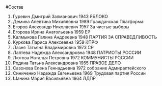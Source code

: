 #Состав
1. Гуревич Дмитрий Залманович 1943 ЯБЛОКО
2. Демина Алевтина Михайловна 1989 Гражданская Платформа
3. Егоров Александр Николаевич 1957 За чистые выборы
4. Егорова Ирина Анатольевна 1959 ЕР
5. Калмыкова Галина Андреевна 1948 ПАРТИЯ ЗА СПРАВЕДЛИВОСТЬ
6. Куркова Лариса Алексеевна 1959 КПРФ
7. Лазня Татьяна Владимировна 1973 СР
8. Лаптева Надежда Александровна 1948 ПАТРИОТЫ РОССИИ
9. Лютова Наталья Петровна 1972 КОММУНИСТЫ РОССИИ
10. Родина Татьна Александровна 1955 ПРАВОЕ ДЕЛО
11. Сазонова Елена Геннадьевна 1972 собрание Адмиралтейского
12. Синиченко Надежда Евгеньевна 1969 Трудовая партия России
13. Шанина Мария Васильевна 1964 ЛДПР
